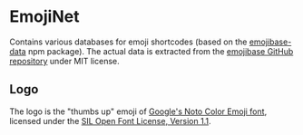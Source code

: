 # EmojiNet
Contains various databases for emoji shortcodes (based on the [emojibase-data](https://www.npmjs.com/package/emojibase-data) npm package).
The actual data is extracted from the [emojibase GitHub repository](https://github.com/milesj/emojibase) under MIT license.

## Logo
The logo is the "thumbs up" emoji of [Google's Noto Color Emoji font](https://fonts.google.com/noto/specimen/Noto+Color+Emoji), licensed under the [SIL Open Font License, Version 1.1](https://openfontlicense.org/open-font-license-official-text/).
